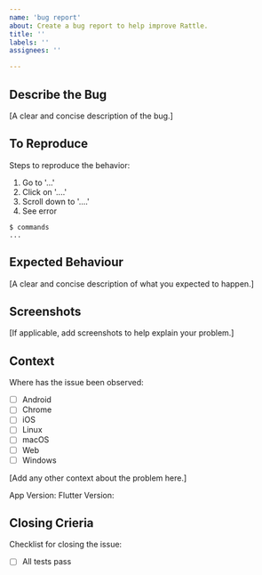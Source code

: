 ```yaml
---
name: 'bug report'
about: Create a bug report to help improve Rattle.
title: ''
labels: ''
assignees: ''

---
```


## Describe the Bug

[A clear and concise description of the bug.]

## To Reproduce

Steps to reproduce the behavior:
1. Go to '...'
2. Click on '....'
3. Scroll down to '....'
4. See error

```
$ commands
...
```

## Expected Behaviour

[A clear and concise description of what you expected to happen.]

## Screenshots

[If applicable, add screenshots to help explain your problem.]

## Context

Where has the issue been observed:

 - [ ] Android
 - [ ] Chrome
 - [ ] iOS
 - [ ] Linux
 - [ ] macOS
 - [ ] Web
 - [ ] Windows

[Add any other context about the problem here.]

App Version:
Flutter Version:

## Closing Crieria

Checklist for closing the issue:

- [ ] All tests pass
